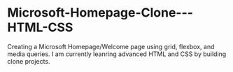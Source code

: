# Microsoft-Homepage-Clone---HTML-CSS
Creating a Microsoft Homepage/Welcome page using grid, flexbox, and media queries.
I am currently leanring advanced HTML and CSS by building clone projects.

